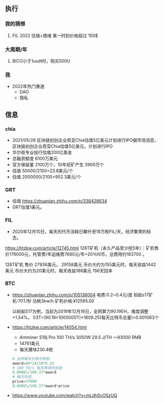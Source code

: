 ## 执行
### 我的猜想
1. FIL 2022 估值+情绪 某一时刻价格超过 150$


### 大周期/年
1. BICO小于1usdt时，购买500U

### 我
- 2022年热门赛道
    - DAO
    - 隐私

## 信息
### chia
- 2021/05/26 区块链初创企业奇亚Chia估值5亿美元计划进行IPO据市场消息，区块链初创企业奇亚Chia估值5亿美元，计划进行IPO
- 华尔街专业投行估值200亿美金
- 总融资额度 6100万美元
- 官方保留量 2100万个，10年挖矿产生 3900万个
- 估值 50000/2100=23.8美元/个
- 估值 2000000/2100=952.3美元/个


### GRT
- 估值 https://zhuanlan.zhihu.com/p/338428634
- GRT估值1美元。

### FIL
- 2020年12月10日，每天的代币消耗已攀升至18万枚FIL/天，经济繁荣的标志。

https://htzkw.com/article/12745.html
128T矿机（永久产品至少挖5年）：矿机售价176000元，托管费/年运维费7680元/年+20％fil币，总费用约183700 。

128T矿机 售价 27936美元。 29158美元
币价大约为155美元时，每天收益1442美元
币价大约为20美元时，每天收益186美元
156天回本

### BTC
- https://zhuanlan.zhihu.com/p/105136004
    电费:0.2~0.4元/度
    蚂蚁s17矿机:70T/秒 功耗3kw/h 矿机价格:¥12595.00

    以蚂蚁S17为例，当前为2019年12月16日，全网算力90.19EH，难度调整+1.54%。
    53T÷(90.19×1000000T)×1809.25(每天比特币总量)=0.001063个


- https://htzkw.com/article/14054.html
    - Antminer S19j Pro	100 TH/s	3050W	29.5 J/TH	～93000 RMB
    - 14761美元
    - 每天爆块230.4枚
    ```python
    # 全网每天比特币奖励
    award=60*24/10*6.25
    # 100 TH/s 每天获得的奖励
    0.00001/198.37*award
    # 每天利润
    price=37000
    0.00001/198.37*award*price
    ```
    
- https://www.youtube.com/watch?v=mLdh0cO5zUQ
